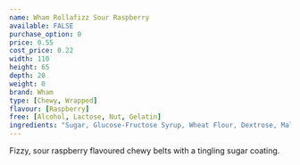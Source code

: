 ```yaml
---
name: Wham Rollafizz Sour Raspberry
available: FALSE
purchase_option: 0
price: 0.55
cost_price: 0.22
width: 110
height: 65
depth: 20
weight: 0
brand: Wham
type: [Chewy, Wrapped]
flavour: [Raspberry]
free: [Alcohol, Lactose, Nut, Gelatin]
ingredients: "Sugar, Glucose-Fructose Syrup, Wheat Flour, Dextrose, Malic Acid, Palm Oil, Citric Acid, Fruit Concentrates, Asorbic Acid, Tocopherol-Rich Extract"
---
```

Fizzy, sour raspberry flavoured chewy belts with a tingling sugar coating.